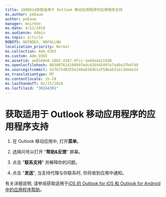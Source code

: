 ```yaml
---
title: 1800014获取适用于 Outlook 移动应用程序的应用程序支持
ms.author: pebaum
author: pebaum
manager: mnirkhe
ms.date: 4/12/2018
ms.audience: Admin
ms.topic: article
ROBOTS: NOINDEX, NOFOLLOW
localization_priority: Normal
ms.collection: Adm_O365
ms.custom: Adm_O365
ms.assetid: ae8140e0-1802-4387-9fcc-3e4deda115d8
ms.openlocfilehash: 083007614106997edc42644549fe7a46e37b4f48
ms.sourcegitcommit: d1fb75d8359a248a03ddb1af50bab31ec3de6e2d
ms.translationtype: MT
ms.contentlocale: zh-CN
ms.lasthandoff: 02/25/2019
ms.locfileid: "30244391"
---
```

# <a name="get-in-app-support-for-the-outlook-mobile-app"></a>获取适用于 Outlook 移动应用程序的应用程序支持

1. 在 Outlook 移动应用中, 打开**菜单**。
    
2. 选择问号以打开 "**帮助&amp;反馈**" 屏幕。 
    
3. 点击 "**联系支持**" 并解释你的问题。 
    
4. 点击 "**发送**", 当支持代理与你联系时, 你将收到应用中通知。 
    
有关详细说明, 请参阅获取适用于[iOS 的 Outlook for iOS 和 Outlook for Android 中的应用程序帮助](https://support.office.com/article/218a22d1-9fa5-4889-b689-de1c63493243.aspx#ID0EAABAAA=Contact_Support)。
